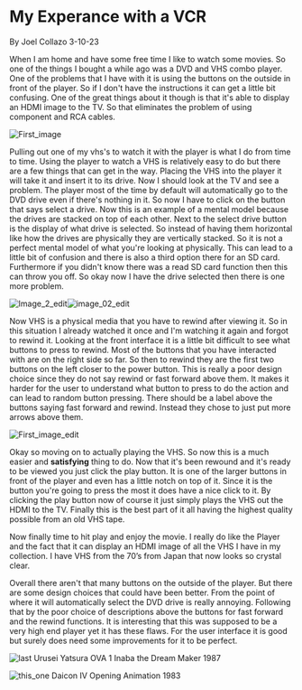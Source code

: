 # My Experance with a VCR

By Joel Collazo    3-10-23

When I am home and have some free time I like to watch some movies. So one of the things I bought a while ago was a DVD and VHS combo player. One of the problems that I have with it is using the buttons on the outside in front of the player. So if I don't have the instructions it can get a little bit confusing. One of the great things about it though is that it's able to display an HDMI image to the TV. So that eliminates the problem of using component and RCA cables.

![First_image](https://user-images.githubusercontent.com/123515727/224468223-79eeb0cd-574b-4e78-aaa8-751891f26132.jpg)

Pulling out one of my vhs's to watch it with the player is what I do from time to time. Using the player to watch a VHS is relatively easy to do but there are a few things that can get in the way. Placing the VHS into the player it will take it and insert it to its drive. Now I should look at the TV and see a problem. The player most of the time by default will automatically go to the DVD drive even if there's nothing in it. So now I have to click on the button that says select a drive. Now this is an example of a mental model because the drives are stacked on top of each other. Next to the select drive button is the display of what drive is selected. So instead of having them horizontal like how the drives are physically they are vertically stacked. So it is not a perfect mental model of what you're looking at physically. This can lead to a little bit of confusion and there is also a third option there for an SD card. Furthermore if you didn't know there was a read SD card function then this can throw you off. So okay now I have the drive selected then there is one more problem. 

![Image_2_edit](https://user-images.githubusercontent.com/123515727/224468360-ded72c47-8c41-42b7-b0b8-930c5efb595b.jpg)![image_02_edit](https://user-images.githubusercontent.com/123515727/224468366-96b543d4-5d08-4cc2-aa20-5e0d9f6fea89.jpg)


Now VHS is a physical media that you have to rewind after viewing it. So in this situation I already watched it once and I'm watching it again and forgot to rewind it. Looking at the front interface it is a little bit difficult to see what buttons to press to rewind. Most of the buttons that you have interacted with are on the right side so far. So then to rewind they are the first two buttons on the left closer to the power button. This is really a poor design choice since they do not say rewind or fast forward above them. It makes it harder for the user to understand what button to press to do the action and can lead to random button pressing. There should be a label above the buttons saying fast forward and rewind. Instead they chose to just put more arrows above them. 

![First_image_edit](https://user-images.githubusercontent.com/123515727/224468522-7c130f4f-ecfa-4905-8a96-06de36e69f2e.jpg)

Okay so moving on to actually playing the VHS. So now this is a much easier and **satisfying** thing to do. Now that it's been rewound and it's ready to be viewed you just click the play button. It is one of the larger buttons in front of the player and even has a little notch on top of it. Since it is the button you're going to press the most it does have a nice click to it. By clicking the play button now of course it just simply plays the VHS out the HDMI to the TV. Finally this is the best part of it all having the highest quality possible from an old VHS tape.

Now finally time to hit play and enjoy the movie. I really do like the Player and the fact that it can display an HDMI image of all the VHS I have in my collection. I have VHS from the 70’s from Japan that now looks so crystal clear.

Overall there aren't that many buttons on the outside of the player. But there are some design choices that could have been better. From the point of where it will automatically select the DVD drive is really annoying. Following that by the poor choice of descriptions above the buttons for fast forward and the rewind functions. It is interesting that this was supposed to be a very high end player yet it has these flaws. For the user interface it is good but surely does need some improvements for it to be perfect.

![last](https://user-images.githubusercontent.com/123515727/224468618-84487c0a-ecd0-49a4-8dcb-69a56e91b7be.jpg)
Urusei Yatsura OVA 1 Inaba the Dream Maker 1987

![this_one](https://user-images.githubusercontent.com/123515727/224468792-60efe264-8c5b-44aa-a3e9-4ec4720fdb4b.gif)
Daicon IV Opening Animation 1983

